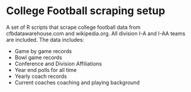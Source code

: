 College Football scraping setup
===============================

A set of R scripts that scrape college football data from cfbdatawarehouse.com and wikipedia.org.  All division I-A and I-AA teams are included.  The data includes:
* Game by game records
* Bowl game records
* Conference and Division Affiliations
* Year end polls for all time
* Yearly coach records
* Current coaches coaching and playing background

